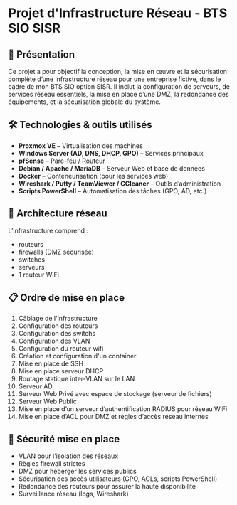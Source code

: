# Projet d'Infrastructure Réseau - BTS SIO SISR

## 📌 Présentation

Ce projet a pour objectif la conception, la mise en œuvre et la sécurisation complète d’une infrastructure réseau pour une entreprise fictive, dans le cadre de mon BTS SIO option SISR. Il inclut la configuration de serveurs, de services réseau essentiels, la mise en place d’une DMZ, la redondance des équipements, et la sécurisation globale du système.

## 🛠️ Technologies & outils utilisés

- **Proxmox VE** – Virtualisation des machines
- **Windows Server (AD, DNS, DHCP, GPO)** – Services principaux
- **pfSense** – Pare-feu / Routeur
- **Debian / Apache / MariaDB** – Serveur Web et base de données
- **Docker** – Conteneurisation (pour les services web)
- **Wireshark / Putty / TeamViewer / CCleaner** – Outils d’administration
- **Scripts PowerShell** – Automatisation des tâches (GPO, AD, etc.)

## 🧱 Architecture réseau

L’infrastructure comprend :

- routeurs
- firewalls (DMZ sécurisée)
- switches
- serveurs
- 1 routeur WiFi

## 📋 Ordre de mise en place

1. Câblage de l'infrastructure
2. Configuration des routeurs
3. Configuration des switchs
4. Configuration des VLAN
5. Configuration du routeur wifi
6. Création et configuration d'un container
7. Mise en place de SSH
8. Mise en place serveur DHCP
9. Routage statique inter-VLAN sur le LAN
10. Serveur AD
11. Serveur Web Privé avec espace de stockage (serveur de fichiers)
12. Serveur Web Public
13. Mise en place d’un serveur d’authentification RADIUS pour réseau WiFi
14. Mise en place d’ACL pour DMZ et règles d’accès réseau internes

## 🔐 Sécurité mise en place

- VLAN pour l'isolation des réseaux
- Règles firewall strictes
- DMZ pour héberger les services publics
- Sécurisation des accès utilisateurs (GPO, ACLs, scripts PowerShell)
- Redondance des routeurs pour assurer la haute disponibilité
- Surveillance réseau (logs, Wireshark)
